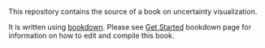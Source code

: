 This repository contains the source of a book on uncertainty visualization. 

It is written using [bookdown](https://github.com/rstudio/bookdown). Please see [Get Started](https://bookdown.org/yihui/bookdown/get-started.html) bookdown page for information on how to edit and compile this book.
